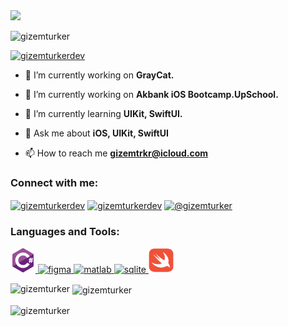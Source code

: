 <img src="https://readme-typing-svg.herokuapp.com?duration=3000&lines=Hi+there+%3A);I'm+Gizem.;I'm+an+iOS+Engineer;I+love+programming+iPhone+iPad+(iOS)+projects.;Glad+to+see+you.">
  </a>
  


<p align="left"> <img src="https://komarev.com/ghpvc/?username=gizemturker&label=Profile%20views&color=0e75b6&style=flat" alt="gizemturker" /> </p>

<p align="left"> <a href="https://twitter.com/gizemturkerdev" target="blank"><img src="https://img.shields.io/twitter/follow/gizemturkerdev?logo=twitter&style=for-the-badge" alt="gizemturkerdev" /></a> </p>

- 🔭 I’m currently working on **GrayCat.**

- 🔭 I’m currently working on **Akbank iOS Bootcamp.UpSchool.**

- 🌱 I’m currently learning **UIKit, SwiftUI.**

- 💬 Ask me about **iOS, UIKit, SwiftUI**

- 📫 How to reach me **gizemtrkr@icloud.com**

<h3 align="left">Connect with me:</h3>
<p align="left">
<a href="https://twitter.com/gizemturkerdev" target="blank"><img align="center" src="https://raw.githubusercontent.com/rahuldkjain/github-profile-readme-generator/master/src/images/icons/Social/twitter.svg" alt="gizemturkerdev" height="30" width="40" /></a>
<a href="https://linkedin.com/in/gizemturkerdev" target="blank"><img align="center" src="https://raw.githubusercontent.com/rahuldkjain/github-profile-readme-generator/master/src/images/icons/Social/linked-in-alt.svg" alt="gizemturkerdev" height="30" width="40" /></a>
<a href="https://medium.com/@gizemturker" target="blank"><img align="center" src="https://raw.githubusercontent.com/rahuldkjain/github-profile-readme-generator/master/src/images/icons/Social/medium.svg" alt="@gizemturker" height="30" width="40" /></a>
</p>

<h3 align="left">Languages and Tools:</h3>
<p align="left"> <a href="https://www.w3schools.com/cs/" target="_blank" rel="noreferrer"> <img src="https://raw.githubusercontent.com/devicons/devicon/master/icons/csharp/csharp-original.svg" alt="csharp" width="40" height="40"/> </a> <a href="https://www.figma.com/" target="_blank" rel="noreferrer"> <img src="https://www.vectorlogo.zone/logos/figma/figma-icon.svg" alt="figma" width="40" height="40"/> </a> <a href="https://www.mathworks.com/" target="_blank" rel="noreferrer"> <img src="https://upload.wikimedia.org/wikipedia/commons/2/21/Matlab_Logo.png" alt="matlab" width="40" height="40"/> </a> <a href="https://www.sqlite.org/" target="_blank" rel="noreferrer"> <img src="https://www.vectorlogo.zone/logos/sqlite/sqlite-icon.svg" alt="sqlite" width="40" height="40"/> </a> <a href="https://developer.apple.com/swift/" target="_blank" rel="noreferrer"> <img src="https://raw.githubusercontent.com/devicons/devicon/master/icons/swift/swift-original.svg" alt="swift" width="40" height="40"/> </a> </p>

<p><img align="left" src="https://github-readme-stats.vercel.app/api/top-langs?username=gizemturker&show_icons=true&locale=en&layout=compact" alt="gizemturker" /></p>

<p>&nbsp;<img align="center" src="https://github-readme-stats.vercel.app/api?username=gizemturker&show_icons=true&locale=en" alt="gizemturker" /></p>

<p><img align="center" src="https://github-readme-streak-stats.herokuapp.com/?user=gizemturker&" alt="gizemturker" /></p>

